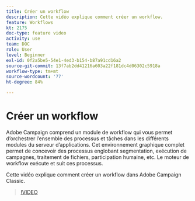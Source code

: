 ```yaml
---
title: Créer un workflow
description: Cette vidéo explique comment créer un workflow.
feature: Workflows
kt: 2175
doc-type: feature video
activity: use
team: DOC
role: User
level: Beginner
exl-id: 0f2a5be5-54e1-4ed3-b154-b87a91cd16a2
source-git-commit: 13f7ab2dd41216a603a22f181dc4d06302c5918a
workflow-type: tm+mt
source-wordcount: '77'
ht-degree: 84%

---
```


# Créer un workflow

Adobe Campaign comprend un module de workflow qui vous permet d’orchestrer l’ensemble des processus et tâches dans les différents modules du serveur d’applications. Cet environnement graphique complet permet de concevoir des processus englobant segmentation, exécution de campagnes, traitement de fichiers, participation humaine, etc. Le moteur de workflow exécute et suit ces processus.

Cette vidéo explique comment créer un workflow dans Adobe Campaign Classic.

>[!VIDEO](https://video.tv.adobe.com/v/25559?quality=12&learn=on)
